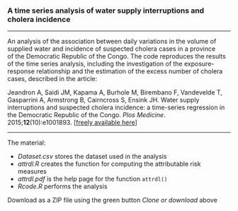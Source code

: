 ### A time series analysis of water supply interruptions and cholera incidence

------------------------------------------------------------------------

An analysis of the association between daily variations in the volume of supplied water and incidence of suspected cholera cases in a province of the Democratic Republic of the Congo. The code reproduces the results of the time series analysis, including the investigation of the exposure-response relationship and the estimation of the excess number of cholera cases, described in the article:

Jeandron A, Saidi JM, Kapama A, Burhole M, Birembano F, Vandevelde T, Gasparrini A, Armstrong B, Cairncross S, Ensink JH. Water supply interruptions and suspected cholera incidence: a time-series regression in the Democratic Republic of the Congo. *Plos Medicine*. 2015;**12**(10):e1001893. [[freely available here](http://www.ag-myresearch.com/2015_jeandron_plosmed.html)]

------------------------------------------------------------------------

The material:

-   *Dataset.csv* stores the dataset used in the analysis
-   *attrdl.R* creates the function for computing the attributable risk measures
-   *attrdl.pdf* is the help page for the function `attrdl()`
-   *Rcode.R* performs the analysis

Download as a ZIP file using the green button *Clone or download* above
